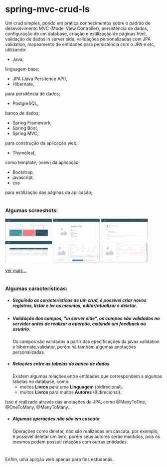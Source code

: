 # spring-mvc-crud-ls

Um crud simples, pondo em prática conhecimentos sobre o padrão de desevolvimento MVC (Model View Controller), persistência de dados, 
configuração de um database, criação e estilização de páginas html, validação de dados in server side, validações personalizadas com JPA validation,
mapeamento de entidades para persistência com o JPA e etc, utilizando: 

- Java,

linguagem base;

- JPA (Java Persitence API),
- Hibernate,

para persitência de dados;

- PostgreSQL,

banco de dados;

- Spring Framework,
- Spring Boot,
- Spring MVC,

para construção da aplicação web;

- Thymeleaf,

como template, (view) da aplicação;

- Bootstrap,
- javascript, 
- css

para estilização das páginas da aplicação;

#
### Algumas screeshots:

<div float="left"> 
  <img src="/screenshots/home.png " alt="pagina de registro" width="150px">
  <img src="/screenshots/book_details.png " alt="pagina de registro" width="150px"> 
  <img src="/screenshots/author_details.png.png " alt="pagina de registro" width="150px">
  <img src="/screenshots/list_book.png " alt="pagina listagem registro" width="150px">
  <img src="/screenshots/register.png " alt="pagina registro" width="150px">
  <img src="/screenshots/validations.png" alt="validação dos campos" width="150px">
</div>

<a href="/screenshots/">ver mais...</a>


#
###  Algumas características:

- <h5 CRUD - Create, Read, Update, Delete</h5>
  Seguindo as características de um crud, é possível criar novos registros, listar e ler os mesmos, editar/atualizar e deletar.

- <h5>Validação dos campos, "in server side", os campos são validados no servidor antes de realizar a operção, exibindo um feedback ao usuário.</h5>
    Os campos são validados a partir das epecificações da javax.validation e hibernate.validator, porém há também algumas anotações personalizadas.

- <h5>Relações entre as tabelas do banco de dados</h5>
  Existem algumas relações entre entidades que correspondem a algumas tabelas no database, como: 
  
  - muitos **Livros** para uma **Linguagem** (bidirecional).
  - muitos **Livros** para muitos **Autores** (Bidirecional).

Isso é realizado através das anotações da JPA, como @ManyToOne, @OneToMany, @ManyToMany...

- <h5>Algumas operações não são em cascata</h5>
  Operações como deletar, não são realizadas em cascata, por exemplo, é possível deletar um livro, porém seus autores serão mantidos, pois os mesmos podem possuir relações com outras entidades.
  
#
  
Enfim, uma aplição web apenas para fins estudantis.
